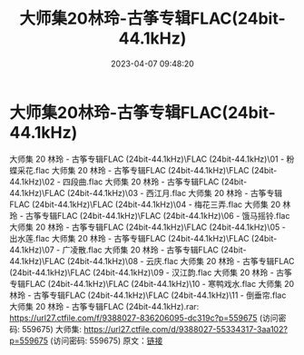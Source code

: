 ﻿---
title: 大师集20林玲-古筝专辑FLAC(24bit-44.1kHz)
date: 2023-04-07 09:48:20
categories: 古典音乐、新世纪、纯音雅乐
tags: 纯音雅乐
---
# 大师集20林玲-古筝专辑FLAC(24bit-44.1kHz)

大师集 20 林玲 - 古筝专辑FLAC (24bit-44.1kHz)\FLAC
(24bit-44.1kHz)\01 - 粉蝶采花.flac
大师集 20 林玲 - 古筝专辑FLAC (24bit-44.1kHz)\FLAC (24bit-44.1kHz)\02 -
四段曲.flac
大师集 20 林玲 - 古筝专辑FLAC (24bit-44.1kHz)\FLAC (24bit-44.1kHz)\03 -
西江月.flac
大师集 20 林玲 - 古筝专辑FLAC (24bit-44.1kHz)\FLAC (24bit-44.1kHz)\04 -
梅花三弄.flac
大师集 20 林玲 - 古筝专辑FLAC (24bit-44.1kHz)\FLAC (24bit-44.1kHz)\06 -
饿马摇铃.flac
大师集 20 林玲 - 古筝专辑FLAC (24bit-44.1kHz)\FLAC (24bit-44.1kHz)\05 -
出水莲.flac
大师集 20 林玲 - 古筝专辑FLAC (24bit-44.1kHz)\FLAC (24bit-44.1kHz)\07 -
广凌散.flac
大师集 20 林玲 - 古筝专辑FLAC (24bit-44.1kHz)\FLAC (24bit-44.1kHz)\08 -
云庆.flac
大师集 20 林玲 - 古筝专辑FLAC (24bit-44.1kHz)\FLAC (24bit-44.1kHz)\09 -
汉江韵.flac
大师集 20 林玲 - 古筝专辑FLAC (24bit-44.1kHz)\FLAC (24bit-44.1kHz)\10 -
寒鸭戏水.flac
大师集 20 林玲 - 古筝专辑FLAC (24bit-44.1kHz)\FLAC (24bit-44.1kHz)\11 -
倒垂帘.flac
大师集 20 林玲 - 古筝专辑FLAC (24bit-44.1kHz).rar: https://url27.ctfile.com/f/9388027-836206095-dc319c?p=559675
(访问密码: 559675)
大师集: https://url27.ctfile.com/d/9388027-55334317-3aa102?p=559675
(访问密码: 559675)
原文：[链接](https://blog.sina.com.cn/s/blog_1647c7e76010311c6.html)
